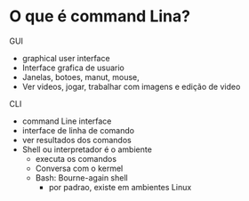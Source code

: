 # O que é command Lina?
GUI
- graphical user interface
- Interface grafica de usuario
- Janelas, botoes, manut, mouse,
- Ver videos, jogar, trabalhar com imagens e edição de video

CLI
- command Line interface
- interface de linha de comando
- ver resultados dos comandos
- Shell ou interpretador é o ambiente
    - executa os comandos
    - Conversa com o kermel
    - Bash: Bourne-again shell
        - por padrao, existe em ambientes Linux